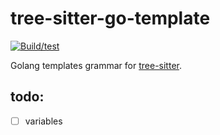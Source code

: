 tree-sitter-go-template
===========================

[![Build/test](https://github.com/ngalaiko/tree-sitter-go-template/actions/workflows/ci.yaml/badge.svg)](https://github.com/ngalaiko/tree-sitter-go-template/actions/workflows/ci.yaml)

Golang templates grammar for [tree-sitter][].

[tree-sitter]: https://github.com/tree-sitter/tree-sitter

todo:
---------------------------
* [ ] variables
